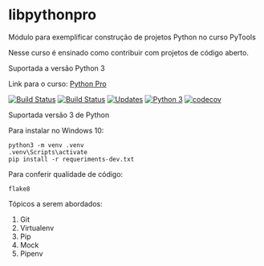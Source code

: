 # libpythonpro

Módulo para exemplificar construção de projetos Python no curso PyTools

Nesse curso é ensinado como contribuir com projetos de código aberto.

Suportada a versão Python 3

Link para o curso:
[Python Pro](https://pythonpro.com.br/)

[![Build Status](https://travis-ci.org/geilson25/libpythonpro.svg?branch=master)](https://travis-ci.org/geilson25/libpythonpro)
[![Build Status](https://travis-ci.org/pythonprobr/libpythonpro.svg?branch=master)](https://travis-ci.org/pythonprobr/libpythonpro)
[![Updates](https://pyup.io/repos/github/pythonprobr/libpythonpro/shield.svg)](https://pyup.io/repos/github/pythonprobr/libpythonpro/)
[![Python 3](https://pyup.io/repos/github/pythonprobr/libpythonpro/python-3-shield.svg)](https://pyup.io/repos/github/pythonprobr/libpythonpro/)
[![codecov](https://codecov.io/gh/pythonprobr/libpythonpro/branch/master/graph/badge.svg)](https://codecov.io/gh/pythonprobr/libpythonpro)

Suportada versão 3 de Python

Para instalar no Windows 10:

```console
python3 -m venv .venv
.venv\Scripts\activate
pip install -r requeriments-dev.txt
```

Para conferir qualidade de código:

```console
flake8
```

Tópicos a serem abordados:
 1. Git
 2. Virtualenv
 3. Pip
 4. Mock
 5. Pipenv
 